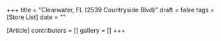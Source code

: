 +++
title = "Clearwater, FL (2539 Countryside Blvd)"
draft = false
tags = [Store List]
date = ""

[Article]
contributors = []
gallery = []
+++
